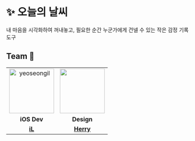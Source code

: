 # ✨ 오늘의 날씨
내 마음을 시각화하여 꺼내놓고, 필요한 순간 누군가에게 건넬 수 있는 작은 감정 기록 도구

## Team 🦅 ##
<table>
  <tr>
    <td align="center">
      <a href="https://github.com/yeoseongil">                 
        <img alt="yeoseongil" src="https://avatars.githubusercontent.com/yeoseongil" width="120" />            
      </a>
    </td>
    <td align="center">
      <a href="https://github.com/">                 
        <img alt="" src="https://avatars.githubusercontent.com/u/0?v=4" width="120" />            
      </a>
    </td>
  </tr>
  <tr>
    <td align="center"><b>iOS Dev</b></td>
    <td align="center"><b>Design</b></td>
  </tr>
  <tr>
    <td align="center">
      <a href="https://github.com/yeoseongil"><b>iL</b></a>
    </td>
    <td align="center">
      <a href=""><b>Herry</b></a>
    </td>
    </td>
  </tr>
</table>
